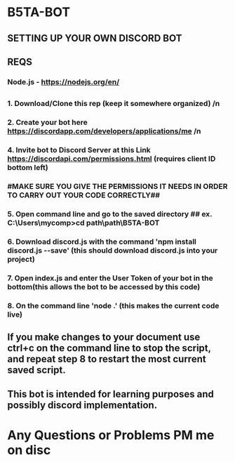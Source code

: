 # B5TA-BOT #

## SETTING UP YOUR OWN DISCORD BOT ##
## REQS 
### Node.js - https://nodejs.org/en/
##

### 1. Download/Clone this rep (keep it somewhere organized) /n
### 2. Create your bot here https://discordapp.com/developers/applications/me /n
### 4. Invite bot to Discord Server at this Link https://discordapi.com/permissions.html (requires client ID bottom left)
### #MAKE SURE YOU GIVE THE PERMISSIONS IT NEEDS IN ORDER TO CARRY OUT YOUR CODE CORRECTLY##
### 5. Open command line and go to the saved directory ## ex. C:\Users\mycomp>cd path\path\B5TA-BOT ##
### 6. Download discord.js with the command 'npm install discord.js --save' (this should download discord.js into your project)
### 7. Open index.js and enter the User Token of your bot in the bottom(this allows the bot to be accessed by this code)
### 8. On the command line  'node .' (this makes the current code live)

## If you make changes to your document use ctrl+c on the command line to stop the script, and repeat step 8 to restart the most current saved script. ##


## This bot is intended for learning purposes and possibly discord implementation. ##
# Any Questions or Problems PM me on disc #
